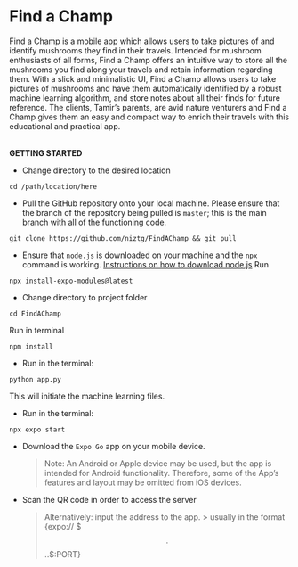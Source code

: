 <h1>Find a Champ</h1>
Find a Champ is a mobile app which allows users to take pictures of and identify mushrooms they find in their travels. Intended for mushroom enthusiasts of all forms, Find a Champ offers an intuitive way to store all the mushrooms you find along your travels and retain information regarding them. With a slick and minimalistic UI, Find a Champ allows users to take pictures of mushrooms and have them automatically identified by a robust machine learning algorithm, and store notes about all their finds for future reference. The clients, Tamir’s parents, are avid nature venturers and Find a Champ gives them an easy and compact way to enrich their travels with this educational and practical app.
<br>
<br>



**GETTING STARTED**
- Change directory to the desired location 
```
cd /path/location/here
```
- Pull the GitHub repository onto your local machine. Please ensure that the branch of the repository being pulled is `master`; this is the main branch with all of the functioning code.
```
git clone https://github.com/niztg/FindAChamp && git pull
```

- Ensure that `node.js` is downloaded on your machine and the `npx` command is working. [Instructions on how to download node.js](https://nodejs.org/en/download)
Run
```
npx install-expo-modules@latest
```
- Change directory to project folder
```
cd FindAChamp
```
Run in terminal 
```
npm install
```
- Run in the terminal:
```
python app.py
```
This will initiate the machine learning files.

- Run in the terminal:
```
npx expo start
```
- Download the `Expo Go` app on your mobile device.
  > Note: An Android or Apple device may be used, but the app is intended for Android functionality. Therefore, some of the App’s features and layout may be omitted from iOS devices.

- Scan the QR code in order to access the server
    > Alternatively: input the address to the app.
        > usually in the format {expo:// $$$.$$$.$.$:PORT}
